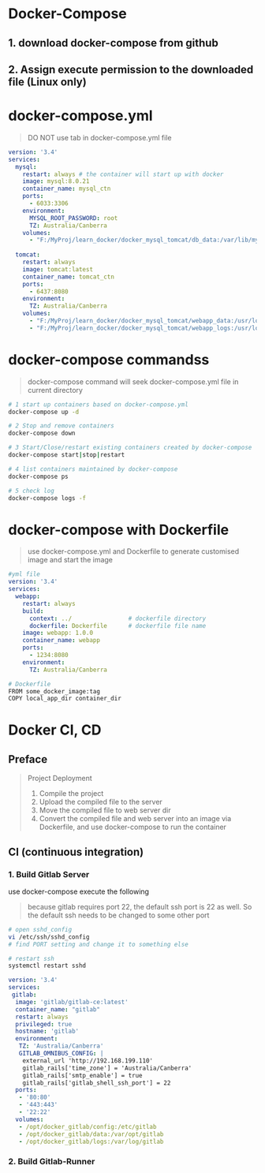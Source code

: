 # Docker-Compose
## 1. download docker-compose from github

## 2. Assign execute permission to the downloaded file (Linux only)

# docker-compose.yml
> DO NOT use tab in docker-compose.yml file
```yml
version: '3.4'
services:
  mysql:
    restart: always # the container will start up with docker
    image: mysql:8.0.21
    container_name: mysql_ctn
    ports:
      - 6033:3306
    environment:
      MYSQL_ROOT_PASSWORD: root
      TZ: Australia/Canberra
    volumes:
      - "F:/MyProj/learn_docker/docker_mysql_tomcat/db_data:/var/lib/mysql"
  
  tomcat:
    restart: always
    image: tomcat:latest
    container_name: tomcat_ctn
    ports:
      - 6437:8080
    environment:
      TZ: Australia/Canberra
    volumes:
      - "F:/MyProj/learn_docker/docker_mysql_tomcat/webapp_data:/usr/local/tomcat/webapps"
      - "F:/MyProj/learn_docker/docker_mysql_tomcat/webapp_logs:/usr/local/tomcat/logs"
```

# docker-compose commandss
> docker-compose command will seek docker-compose.yml file in current directory

```sh
# 1 start up containers based on docker-compose.yml
docker-compose up -d

# 2 Stop and remove containers
docker-compose down

# 3 Start/Close/restart existing containers created by docker-compose
docker-compose start|stop|restart

# 4 list containers maintained by docker-compose
docker-compose ps

# 5 check log
docker-compose logs -f
```

# docker-compose with Dockerfile
> use docker-compose.yml and Dockerfile to generate customised image and start the image

```yml
#yml file
version: '3.4'
services:
  webapp:
    restart: always
    build:
      context: ../                # dockerfile directory
      dockerfile: Dockerfile      # dockerfile file name
    image: webapp: 1.0.0
    container_name: webapp
    ports:
      - 1234:8080
    environment:
      TZ: Australia/Canberra
```

```sh
# Dockerfile
FROM some_docker_image:tag
COPY local_app_dir container_dir
```

# Docker CI, CD
## Preface
>Project Deployment  
>1. Compile the project  
>2. Upload the compiled file to the server  
>3. Move the compiled file to web server dir  
>4. Convert the compiled file and web server into an image via Dockerfile, and use docker-compose to run the container  

## CI (continuous integration)
### 1. Build Gitlab Server
use docker-compose execute the following
> because gitlab requires port 22, the default ssh port is 22 as well. So 
> the default ssh needs to be changed to some other port
```sh
# open sshd_config
vi /etc/ssh/sshd_config
# find PORT setting and change it to something else

# restart ssh
systemctl restart sshd
```

```yml
version: '3.4'
services:
 gitlab:
  image: 'gitlab/gitlab-ce:latest'
  container_name: "gitlab"
  restart: always
  privileged: true
  hostname: 'gitlab'
  environment:
   TZ: 'Australia/Canberra'
   GITLAB_OMNIBUS_CONFIG: |
    external_url 'http://192.168.199.110'
    gitlab_rails['time_zone'] = 'Australia/Canberra'
    gitlab_rails['smtp_enable'] = true
    gitlab_rails['gitlab_shell_ssh_port'] = 22
  ports:
   - '80:80'
   - '443:443'
   - '22:22'
  volumes:
   - /opt/docker_gitlab/config:/etc/gitlab
   - /opt/docker_gitlab/data:/var/opt/gitlab
   - /opt/docker_gitlab/logs:/var/log/gitlab
```
### 2. Build Gitlab-Runner